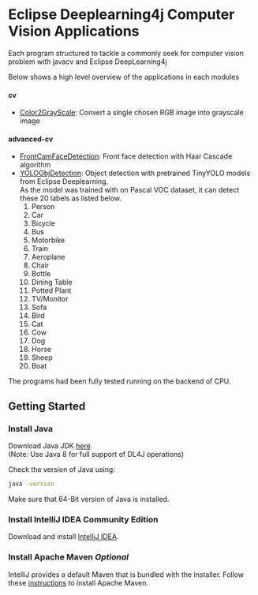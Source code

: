 # Eclipse Deeplearning4j Computer Vision Applications  

Each program structured to tackle a commonly seek for computer vision problem with javacv and Eclipse DeepLearning4j  

Below shows a high level overview of the applications in each modules

#### cv  
- [Color2GrayScale](https://github.com/CertifaiAI/computervision_with_java/blob/master/cv/src/main/java/ai/certifai/Color2GrayScale.java): Convert a single chosen RGB image into grayscale image

#### advanced-cv  
- [FrontCamFaceDetection](https://github.com/CertifaiAI/computervision_with_java/blob/master/advanced-cv/src/main/java/ai/certifai/FrontCamFaceDetection.java): Front face detection with Haar Cascade algorithm
- [YOLOObjDetection](https://github.com/CertifaiAI/computervision_with_java/blob/master/advanced-cv/src/main/java/ai/certifai/YOLOObjDetection.java): Object detection with pretrained TinyYOLO models from Eclipse Deeplearning.  
As the model was trained with on Pascal VOC dataset, it can detect these 20 labels as listed below.  
    1. Person
    2. Car
    3. Bicycle
    4. Bus
    5. Motorbike
    6. Train
    7. Aeroplane
    8. Chair
    9. Bottle
    10. Dining Table
    11. Potted Plant
    12. TV/Monitor
    13. Sofa
    14. Bird
    15. Cat
    16. Cow
    17. Dog
    18. Horse
    19. Sheep
    20. Boat


The programs had been fully tested running on the backend of CPU.  

## Getting Started ##

### Install Java ###

Download Java JDK
[here](https://adoptopenjdk.net/).  
(Note: Use Java 8 for full support of DL4J operations)

Check the version of Java using: 
```sh
java -version
```

Make sure that 64-Bit version of Java is installed.

### Install IntelliJ IDEA Community Edition ###
Download and install 
[IntelliJ IDEA](https://www.jetbrains.com/idea/download/).

### Install Apache Maven  *Optional* ###
IntelliJ provides a default Maven that is bundled with the installer.
Follow these [instructions](https://maven.apache.org/install.html) to install Apache Maven.
